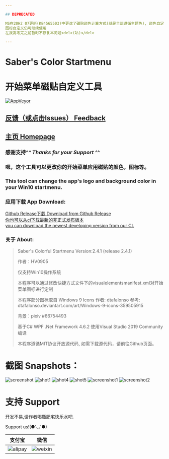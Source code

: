 ```yaml
---

## DEPRECATED  

MS在20H2 07更新(KB4565503)中更改了磁贴颜色计算方式(就是全部遵循主题色), 颜色自定义不再可用.  
图标自定义仍可继续使用  
在我高考完之前暂时不修复本问题<del>(咕)</del>   

---
```


# Saber's Color Startmenu
# 开始菜单磁贴自定义工具

[![AppVeyor](https://img.shields.io/appveyor/ci/hv0905/SaberColorfulStartmenu.svg?style=flat-square&logo=appveyor)](https://ci.appveyor.com/project/hv0905/sabercolorfulstartmenu)

## [反馈（或点击Issues） Feedback](https://github.com/hv0905/SaberColorfulStartmenu/issues)
## [主页 Homepage](https://edgeneko.github.io/2019/01/31/SaberColorfulStartmenu/)

### 感谢支持^_^  Thanks for your Support ^_^

### 嗯，这个工具可以更改你的开始菜单应用磁贴的颜色，图标等。

### This tool can change the app's logo and background color in your Win10 startmenu.

### 应用下载 App Download:

[Github Release下载 Download from Github Release](https://github.com/hv0905/SaberColorfulStartmenu/releases)  
[你也可以从ci下载最新的非正式发布版本](https://ci.appveyor.com/project/hv0905/sabercolorfulstartmenu/build/artifacts)  
[you can download the newest developing version from our CI.](https://ci.appveyor.com/project/hv0905/sabercolorfulstartmenu/build/artifacts)  

### 关于 About:
> Saber's Colorful Startmenu Version:2.4.1 (release 2.4.1)
> 
> 作者：HV0905
> 
> 仅支持Win10操作系统
> 
> 本程序可以通过修改快捷方式文件下的visualelementsmanifest.xml对开始菜单图标进行定制
> 
> 本程序部分图标取自 Windows 9 Icons 作者: dtafalonso
> 参考: dtafalonso.deviantart.com/art/Windows-9-icons-359505915
> 
> 背景：pixiv #66754493
> 
> 基于C# WPF .Net Framework 4.6.2 使用Visual Studio 2019 Community编译
> 
> 本程序遵循MIT协议开放源代码, 如需下载源代码，请前往Github页面。

# 截图 Snapshots：
![screenshot](web/shot.png)
![shot1](https://user-images.githubusercontent.com/29349119/42812991-f4908e54-89f1-11e8-8d4f-72dde55937d1.PNG)
![shot4](https://user-images.githubusercontent.com/29349119/42812994-f611b276-89f1-11e8-8582-1a68ba41b9dd.PNG)
![shot5](https://user-images.githubusercontent.com/29349119/42812997-f6ac4e12-89f1-11e8-8588-0971a8756af6.PNG)
![screenshot1](https://user-images.githubusercontent.com/29349119/42984645-349df3ee-8c20-11e8-930f-1c446a9c89d8.png)
![screenshot2](https://user-images.githubusercontent.com/29349119/42984646-35a2848a-8c20-11e8-94de-9e8cf4ef0276.png)

# 支持 Support

开发不易,请作者喝瓶肥宅快乐水吧.

Support us!(●'◡'●)

|支付宝|微信|
|:-----:|:-----:|
|![alipay](web/alipay.jpg)|![weixin](web/wechat_pay.jpg)|

